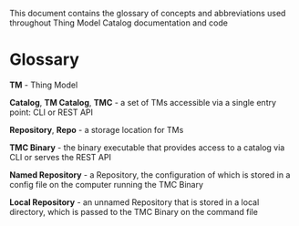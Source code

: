 This document contains the glossary of concepts and abbreviations used throughout Thing Model Catalog documentation and code

# Glossary

**TM** - Thing Model

**Catalog**, **TM Catalog**, **TMC** - a set of TMs accessible via a single entry point: CLI or REST API

**Repository**, **Repo** - a storage location for TMs

**TMC Binary** - the binary executable that provides access to a catalog via CLI or serves the REST API

**Named Repository** - a Repository, the configuration of which is stored in a config file on the computer running the TMC Binary

**Local Repository** - an unnamed Repository that is stored in a local directory, which is passed to the TMC Binary on the command file
